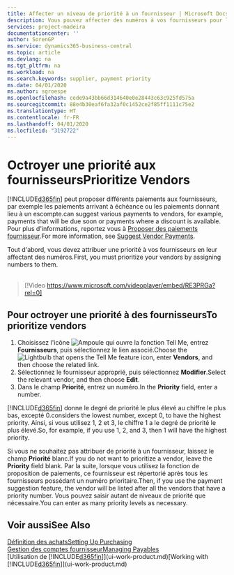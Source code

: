 ```yaml
---
title: Affecter un niveau de priorité à un fournisseur | Microsoft Docs
description: Vous pouvez affecter des numéros à vos fournisseurs pour les classer par ordre de priorité et faciliter des propositions de paiement dans Business Central.
services: project-madeira
documentationcenter: ''
author: SorenGP
ms.service: dynamics365-business-central
ms.topic: article
ms.devlang: na
ms.tgt_pltfrm: na
ms.workload: na
ms.search.keywords: supplier, payment priority
ms.date: 04/01/2020
ms.author: sgroespe
ms.openlocfilehash: cede9a43bb66d314640e0e28443c63c925fd575a
ms.sourcegitcommit: 88e4b30eaf6fa32af0c1452ce2f85ff1111c75e2
ms.translationtype: HT
ms.contentlocale: fr-FR
ms.lasthandoff: 04/01/2020
ms.locfileid: "3192722"
---
```

# <a name="prioritize-vendors"></a><span data-ttu-id="2beea-103">Octroyer une priorité aux fournisseurs</span><span class="sxs-lookup"><span data-stu-id="2beea-103">Prioritize Vendors</span></span>
[!INCLUDE[d365fin](includes/d365fin_md.md)] <span data-ttu-id="2beea-104">peut proposer différents paiements aux fournisseurs, par exemple les paiements arrivant à échéance ou les paiements donnant lieu à un escompte.</span><span class="sxs-lookup"><span data-stu-id="2beea-104">can suggest various payments to vendors, for example, payments that will be due soon or payments where a discount is available.</span></span> <span data-ttu-id="2beea-105">Pour plus d'informations, reportez vous à [Proposer des paiements fournisseur](payables-how-suggest-vendor-payments.md).</span><span class="sxs-lookup"><span data-stu-id="2beea-105">For more information, see [Suggest Vendor Payments](payables-how-suggest-vendor-payments.md).</span></span>

<span data-ttu-id="2beea-106">Tout d'abord, vous devez attribuer une priorité à vos fournisseurs en leur affectant des numéros.</span><span class="sxs-lookup"><span data-stu-id="2beea-106">First, you must prioritize your vendors by assigning numbers to them.</span></span>
<br><br>
> [!Video https://www.microsoft.com/videoplayer/embed/RE3PRGa?rel=0]

## <a name="to-prioritize-vendors"></a><span data-ttu-id="2beea-107">Pour octroyer une priorité à des fournisseurs</span><span class="sxs-lookup"><span data-stu-id="2beea-107">To prioritize vendors</span></span>
1. <span data-ttu-id="2beea-108">Choisissez l'icône ![Ampoule qui ouvre la fonction Tell Me](media/ui-search/search_small.png "Dites-moi ce que vous voulez faire"), entrez **Fournisseurs**, puis sélectionnez le lien associé.</span><span class="sxs-lookup"><span data-stu-id="2beea-108">Choose the ![Lightbulb that opens the Tell Me feature](media/ui-search/search_small.png "Tell me what you want to do") icon, enter **Vendors**, and then choose the related link.</span></span>
2. <span data-ttu-id="2beea-109">Sélectionnez le fournisseur approprié, puis sélectionnez **Modifier**.</span><span class="sxs-lookup"><span data-stu-id="2beea-109">Select the relevant vendor, and then choose **Edit**.</span></span>
3. <span data-ttu-id="2beea-110">Dans le champ **Priorité**, entrez un numéro.</span><span class="sxs-lookup"><span data-stu-id="2beea-110">In the **Priority** field, enter a number.</span></span>

[!INCLUDE[d365fin](includes/d365fin_md.md)] <span data-ttu-id="2beea-111">donne le degré de priorité le plus élevé au chiffre le plus bas, excepté 0.</span><span class="sxs-lookup"><span data-stu-id="2beea-111">considers the lowest number, except 0, to have the highest priority.</span></span> <span data-ttu-id="2beea-112">Ainsi, si vous utilisez 1, 2 et 3, le chiffre 1 a le degré de priorité le plus élevé.</span><span class="sxs-lookup"><span data-stu-id="2beea-112">So, for example, if you use 1, 2, and 3, then 1 will have the highest priority.</span></span>

<span data-ttu-id="2beea-113">Si vous ne souhaitez pas attribuer de priorité à un fournisseur, laissez le champ **Priorité** blanc.</span><span class="sxs-lookup"><span data-stu-id="2beea-113">If you do not want to prioritize a vendor, leave the **Priority** field blank.</span></span> <span data-ttu-id="2beea-114">Par la suite, lorsque vous utilisez la fonction de proposition de paiements, ce fournisseur est répertorié après tous les fournisseurs possédant un numéro prioritaire.</span><span class="sxs-lookup"><span data-stu-id="2beea-114">Then, if you use the payment suggestion feature, the vendor will be listed after all the vendors that have a priority number.</span></span> <span data-ttu-id="2beea-115">Vous pouvez saisir autant de niveaux de priorité que nécessaire.</span><span class="sxs-lookup"><span data-stu-id="2beea-115">You can enter as many priority levels as necessary.</span></span>

## <a name="see-also"></a><span data-ttu-id="2beea-116">Voir aussi</span><span class="sxs-lookup"><span data-stu-id="2beea-116">See Also</span></span>
[<span data-ttu-id="2beea-117">Définition des achats</span><span class="sxs-lookup"><span data-stu-id="2beea-117">Setting Up Purchasing</span></span>](purchasing-setup-purchasing.md)  
[<span data-ttu-id="2beea-118">Gestion des comptes fournisseur</span><span class="sxs-lookup"><span data-stu-id="2beea-118">Managing Payables</span></span>](payables-manage-payables.md)  
<span data-ttu-id="2beea-119">[Utilisation de [!INCLUDE[d365fin](includes/d365fin_md.md)]](ui-work-product.md)</span><span class="sxs-lookup"><span data-stu-id="2beea-119">[Working with [!INCLUDE[d365fin](includes/d365fin_md.md)]](ui-work-product.md)</span></span>
